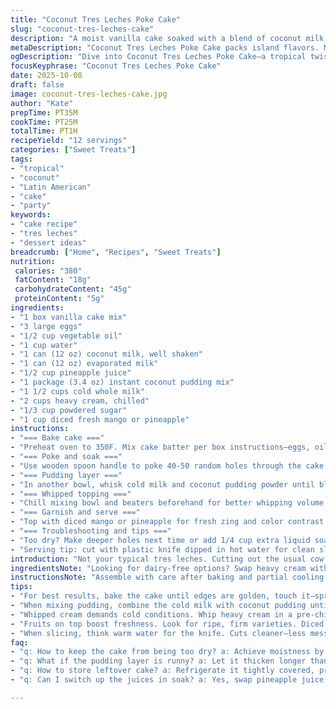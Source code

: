 ```yaml
---
title: "Coconut Tres Leches Poke Cake"
slug: "coconut-tres-leches-cake"
description: "A moist vanilla cake soaked with a blend of coconut milk, evaporated milk, and pineapple juice. Punched holes let the liquid seep in, creating rich moisture throughout. A quick coconut pudding layer seals the soak in before whipped cream tops it all off. Tropical fruit adds brightness and texture. Adapted with coconut and pineapple flavors instead of traditional milks, bringing an island twist. Timing is flexible but watch for visual cues like shine on the cake surface and pudding slightly thickened. Whipping cream to stiff peaks—key for stable topping. Solve dryness by adjusting soak liquids or poke deeper holes."
metaDescription: "Coconut Tres Leches Poke Cake packs island flavors. Moist vanilla cake layered with coconut milk, perfect for warm days or gatherings."
ogDescription: "Dive into Coconut Tres Leches Poke Cake—a tropical twist that combines coconut milk and pineapple juice for unmatched moisture and flavor."
focusKeyphrase: "Coconut Tres Leches Poke Cake"
date: 2025-10-08
draft: false
image: coconut-tres-leches-cake.jpg
author: "Kate"
prepTime: PT35M
cookTime: PT25M
totalTime: PT1H
recipeYield: "12 servings"
categories: ["Sweet Treats"]
tags:
- "tropical"
- "coconut"
- "Latin American"
- "cake"
- "party"
keywords:
- "cake recipe"
- "tres leches"
- "dessert ideas"
breadcrumb: ["Home", "Recipes", "Sweet Treats"]
nutrition: 
 calories: "380"
 fatContent: "18g"
 carbohydrateContent: "45g"
 proteinContent: "5g"
ingredients:
- "1 box vanilla cake mix"
- "3 large eggs"
- "1/2 cup vegetable oil"
- "1 cup water"
- "1 can (12 oz) coconut milk, well shaken"
- "1 can (12 oz) evaporated milk"
- "1/2 cup pineapple juice"
- "1 package (3.4 oz) instant coconut pudding mix"
- "1 1/2 cups cold whole milk"
- "2 cups heavy cream, chilled"
- "1/3 cup powdered sugar"
- "1 cup diced fresh mango or pineapple"
instructions:
- "=== Bake cake ==="
- "Preheat oven to 350F. Mix cake batter per box instructions—eggs, oil, water in a large bowl. Pour into a greased 9x13 pan. Level batter with spatula. Baking time varies; start checking at 22 mins. Edges golden and spring back to touch signals ready. Cool cake about 20 mins; warm but no longer hot."
- "=== Poke and soak ==="
- "Use wooden spoon handle to poke 40-50 random holes through the cake. Doesn't have to be perfectly spaced. Mix coconut milk, evaporated milk, and pineapple juice in a bowl. Pour over cake slowly, focusing on letting liquid fill holes. Watch for shiny wet spots where liquid saturates top and begins to pool—stop pouring."
- "=== Pudding layer ==="
- "In another bowl, whisk cold milk and coconut pudding powder until blended. Let sit 4-6 mins till slightly thick, pudding consistency. Pour evenly over cake, making sure pudding seeps into holes too. Chill cake covered with foil for 4-5 hours or overnight. The cake absorbs moisture while pudding sets. Look for a firm but creamy surface."
- "=== Whipped topping ==="
- "Chill mixing bowl and beaters beforehand for better whipping volume. Pour cold heavy cream in. Begin whipping on medium speed; cream will froth then thicken. Add powdered sugar tablespoon by tablespoon. Stop whipping at stiff peaks—cream holds shape without running. Spread gently over pudding layer with offset spatula, avoid deflating."
- "=== Garnish and serve ==="
- "Top with diced mango or pineapple for fresh zing and color contrast. Serve chilled. Cake should be moist but not soggy; pudding layer creamy; whipped cream airy and stable."
- "=== Troubleshooting and tips ==="
- "Too dry? Make deeper holes next time or add 1/4 cup extra liquid soak. Pudding too runny? Let it thicken longer before spreading. Whipped cream too soft? Chill bowl longer or add a teaspoon of cream cheese for stability. Substitutions: evaporated milk can be replaced by sweetened condensed (reduce sugar), or almond milk for dairy-free. Pineapple juice replaced with orange juice changes flavor but keeps acidity."
- "Serving tip: cut with plastic knife dipped in hot water for clean slices."
introduction: "Not your typical tres leches. Cutting out the usual cow’s milk trio and swapping in coconut milk and pineapple juice shifts things tropical, but the core challenge remains. We need a cake that holds up, punchable but not crumbly. Then soaking right, visible shine, saturation—you don't want puddles, but you want that juicy texture inside. Next pudding layer to lock the moisture in, but it can’t be runny or it slips right off. The whip cream finish? Cold bowl, slow build up, stiff peaks. It's all about the tactile and visual cues to hit that balance. Fresh fruit on top for brightness. Coconut and pineapple bring a unique spin, and they keep the cake from getting heavy. Good for warm days or any time you want some island vibes on your fork."
ingredientsNote: "Looking for dairy-free options? Swap heavy cream with coconut cream whipped cold, but texture and stability may vary. Evaporated milk substitution with sweetened condensed milk works but cut back on sugar in the pudding and topping. Pineapple juice adds acidity that really cuts through richness; don’t skip this if you want the brightness. Vanilla cake mix makes this a 30-minute throw-together, but use a box with a sturdy crumb; some mixes crumble too much and will fall apart after soaking. Pro tip: grease the pan well with butter and dust lightly with flour to avoid sticking, given how wet the cake gets. Instant pudding powder needs to be cold milk for proper thickening; warm milk disrupts the setting."
instructionsNote: "Assemble with care after baking and partial cooling. Poking holes evenly but not too shallow is crucial; you want soak to penetrate but not punch through to the pan. When pouring soak, do it slowly—stop when the cake looks visibly wet but not swimming. Let pudding set longer than package suggests to ensure thickness; watery pudding means your topping will slide off. Whipping cream—temperature is everything. Cold cream in cold bowl equals quick rise to stiff peaks. Add sugar slowly so it dissolves and sweetness is balanced. Spreading the whipped cream gently avoids deflating air you just incorporated. Refrigerate long enough for flavors to meld; overnight is best. Fruit topping not only adds flavor but also texture contrast and color pop."
tips:
- "For best results, bake the cake until edges are golden, touch it—springs back means good. Using a sturdy cake mix helps prevent crumbles. Grease pan well; sticking's a mess. Remember, the soak needs deep holes. Avoid rushing—let it absorb the liquid fully without swimming."
- "When mixing pudding, combine the cold milk with coconut pudding until blended well. Let it sit before pouring—gives it time to thicken. If it’s too runny once set, extending time will help. Layer it evenly, let it sink into those holes."
- "Whipped cream demands cold conditions. Whip heavy cream in a pre-chilled bowl. Start on medium—then increase speed. Sugar should be added slowly, gives better volume and sweetness balance. Stop whipping only when it holds shape firmly without drooping."
- "Fruits on top boost freshness. Look for ripe, firm varieties. Diced mango, pineapple both give color and zing. Keep cake chilled after frosting; flavor melds over time. If it looks too dry, consider a deeper poke next time or add a bit of liquid."
- "When slicing, think warm water for the knife. Cuts cleaner—less mess. Always store leftovers in refrigerator; keep covered. If needing a dairy-free route, swap heavy cream with coconut cream. Sweetened condensed milk can replace evaporated milk but alter sweetness levels."
faq:
- "q: How to keep the cake from being too dry? a: Achieve moistness by poking deeper holes next time. Consider adding 1/4 cup more soak liquid. Texture's all in the soak. Deeper channels—better absorption."
- "q: What if the pudding layer is runny? a: Let it thicken longer than package suggests next time. Cold milk is crucial for setting. Watery pudding will slide off topping, avoid that at all costs."
- "q: How to store leftover cake? a: Refrigerate it tightly covered, prevents drying out. If worried about sogginess, keep fruit separate and add fresh before serving. Avoid standing at room temperature too long."
- "q: Can I switch up the juices in soak? a: Yes, swap pineapple juice for orange juice. It alters flavor but keeps acid balance. Just adjust sweetness in puddings—can change textures too."

---
```

